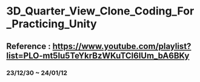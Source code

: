# 3D_Quarter_View_Clone_Coding_For_Practicing_Unity 

## Reference : https://www.youtube.com/playlist?list=PLO-mt5Iu5TeYkrBzWKuTCl6IUm_bA6BKy

### 23/12/30 ~ 24/01/12
 
